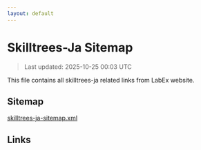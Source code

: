 ```yaml
---
layout: default
---
```


# Skilltrees-Ja Sitemap

> Last updated: 2025-10-25 00:03 UTC

This file contains all skilltrees-ja related links from LabEx website.

## Sitemap

[skilltrees-ja-sitemap.xml](https://labex.io/skilltrees-ja-sitemap.xml)

## Links

